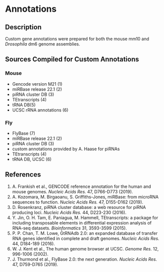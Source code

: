 # Annotations

## Description
Custom gene annotations were prepared for both the mouse mm10 and *Drosophila* dm6 genome assemblies.

## Sources Compiled for Custom Annotations

### Mouse
- Gencode version M21 (1)
- miRBase release 22.1 (2)
- piRNA cluster DB (3)
- TEtranscripts (4)
- tRNA DB(5)
- UCSC rRNA annotations (6)

### Fly
- FlyBase (7)
- miRBase release 22.1 (2)
- piRNA cluster DB (3)
- custom annotations provided by A. Haase for piRNAs
- TEtranscripts (4)
- tRNA DB, UCSC (6)

## References
1.	A. Frankish et al., GENCODE reference annotation for the human and mouse genomes. <I>Nucleic Acids Res.</I> 47, D766-D773 (2019).
2.	A. Kozomara, M. Birgaoanu, S. Griffiths-Jones, miRBase: from microRNA sequences to function. <I>Nucleic Acids Res.</I> 47, D155-D162 (2019).
3.	D. Rosenkranz, piRNA cluster database: a web resource for piRNA producing loci. <I>Nucleic Acids Res.</I> 44, D223-230 (2016).
4.	Y. Jin, O. H. Tam, E. Paniagua, M. Hammell, TEtranscripts: a package for including transposable elements in differential expression analysis of RNA-seq datasets. <I>Bioinformatics</I> 31, 3593-3599 (2015).
5.	P. P. Chan, T. M. Lowe, GtRNAdb 2.0: an expanded database of transfer RNA genes identified in complete and draft genomes. <I>Nucleic Acids Res.</I> 44, D184-189 (2016).
6.	W. J. Kent et al., The human genome browser at UCSC. <I>Genome Res.</I> 12, 996-1006 (2002).
7.	J. Thurmond et al., FlyBase 2.0: the next generation. <I>Nucleic Acids Res.</I> 47, D759-D765 (2019).
